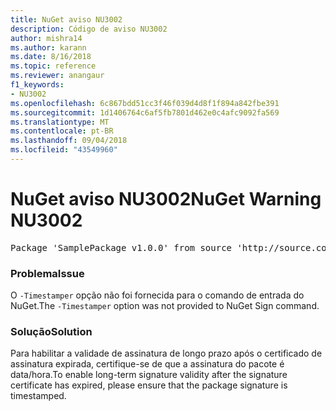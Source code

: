 ```yaml
---
title: NuGet aviso NU3002
description: Código de aviso NU3002
author: mishra14
ms.author: karann
ms.date: 8/16/2018
ms.topic: reference
ms.reviewer: anangaur
f1_keywords:
- NU3002
ms.openlocfilehash: 6c867bdd51cc3f46f039d4d8f1f894a842fbe391
ms.sourcegitcommit: 1d1406764c6af5fb7801d462e0c4afc9092fa569
ms.translationtype: MT
ms.contentlocale: pt-BR
ms.lasthandoff: 09/04/2018
ms.locfileid: "43549960"
---
```

# <a name="nuget-warning-nu3002"></a><span data-ttu-id="434cc-103">NuGet aviso NU3002</span><span class="sxs-lookup"><span data-stu-id="434cc-103">NuGet Warning NU3002</span></span>

<pre>Package 'SamplePackage v1.0.0' from source 'http://source.com/index.json': The '-Timestamper' option was not provided. The signed package will not be timestamped. To learn more about this option, please visit https://docs.nuget.org/docs/reference/command-line-reference.</pre>

### <a name="issue"></a><span data-ttu-id="434cc-104">Problema</span><span class="sxs-lookup"><span data-stu-id="434cc-104">Issue</span></span>

<span data-ttu-id="434cc-105">O `-Timestamper` opção não foi fornecida para o comando de entrada do NuGet.</span><span class="sxs-lookup"><span data-stu-id="434cc-105">The `-Timestamper` option was not provided to NuGet Sign command.</span></span>


### <a name="solution"></a><span data-ttu-id="434cc-106">Solução</span><span class="sxs-lookup"><span data-stu-id="434cc-106">Solution</span></span>

<span data-ttu-id="434cc-107">Para habilitar a validade de assinatura de longo prazo após o certificado de assinatura expirada, certifique-se de que a assinatura do pacote é data/hora.</span><span class="sxs-lookup"><span data-stu-id="434cc-107">To enable long-term signature validity after the signature certificate has expired, please ensure that the package signature is timestamped.</span></span>


